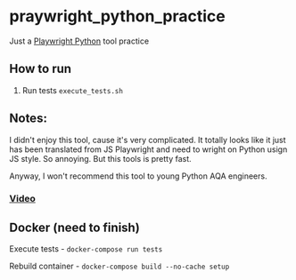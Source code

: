# praywright_python_practice
Just a [Playwright Python](https://github.com/Microsoft/playwright-python) tool practice

## How to run
1. Run tests `execute_tests.sh`

## Notes:
I didn't enjoy this tool, cause it's very complicated. It totally looks like it just has been translated 
from JS Playwright and need to wright on Python usign JS style. So annoying. But this tools is pretty 
fast.

Anyway, I won't recommend this tool to young Python AQA engineers.

### [Video](https://drive.google.com/file/d/1K2uUlXASjPOiCbCbYkqmuHN26em7bPHs/view?usp=sharing)

## Docker (need to finish)
Execute tests - `docker-compose run tests`

Rebuild container - `docker-compose build --no-cache setup`